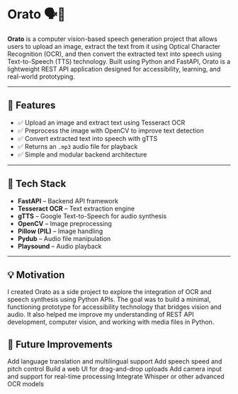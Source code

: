 # Orato 🗣️📸

**Orato** is a computer vision-based speech generation project that allows users to upload an image, extract the text from it using Optical Character Recognition (OCR), and then convert the extracted text into speech using Text-to-Speech (TTS) technology. Built using Python and FastAPI, Orato is a lightweight REST API application designed for accessibility, learning, and real-world prototyping.

---

## 🚀 Features

- ✅ Upload an image and extract text using Tesseract OCR
- ✅ Preprocess the image with OpenCV to improve text detection
- ✅ Convert extracted text into speech with gTTS
- ✅ Returns an `.mp3` audio file for playback
- ✅ Simple and modular backend architecture

---

## 🧠 Tech Stack

- **FastAPI** – Backend API framework
- **Tesseract OCR** – Text extraction engine
- **gTTS** – Google Text-to-Speech for audio synthesis
- **OpenCV** – Image preprocessing
- **Pillow (PIL)** – Image handling
- **Pydub** – Audio file manipulation
- **Playsound** – Audio playback

---


## 💡 Motivation

I created Orato as a side project to explore the integration of OCR and speech synthesis using Python APIs.
The goal was to build a minimal, functioning prototype for accessibility technology that bridges vision and audio. 
It also helped me improve my understanding of REST API development, computer vision, and working with media files in Python.


## 🔮 Future Improvements

Add language translation and multilingual support
Add speech speed and pitch control
Build a web UI for drag-and-drop uploads
Add camera input and support for real-time processing
Integrate Whisper or other advanced OCR models

